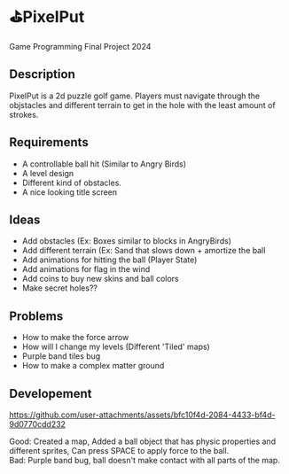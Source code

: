 # ⛳PixelPut
Game Programming Final Project 2024

## Description
PixelPut is a 2d puzzle golf game. Players must navigate through the objstacles and different terrain to get in the hole with the least amount of strokes.

## Requirements
- A controllable ball hit (Similar to Angry Birds)
- A level design
- Different kind of obstacles.
- A nice looking title screen

## Ideas
- Add obstacles (Ex: Boxes similar to blocks in AngryBirds)
- Add different terrain (Ex: Sand that slows down + amortize the ball
- Add animations for hitting the ball (Player State)
- Add animations for flag in the wind
- Add coins to buy new skins and ball colors
- Make secret holes??

## Problems
- How to make the force arrow
- How will I change my levels (Different 'Tiled' maps)
- Purple band tiles bug
- How to make a complex matter ground 

## Developement

https://github.com/user-attachments/assets/bfc10f4d-2084-4433-bf4d-9d0770cdd232

Good: Created a map, Added a ball object that has physic properties and different sprites, Can press SPACE to apply force to the ball. <br>
Bad: Purple band bug, ball doesn't make contact with all parts of the map.
